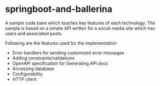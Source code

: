 # springboot-and-ballerina

A sample code base which touches key features of each technology. The sample is based on a simple API written for a social-media site which has users and associated posts. 

Following are the features used for the implementation

- Error handlers for sending customized error messages
- Adding constraints/validations
- OpenAPI specification for Generating API docs
- Accessing database
- Configurability
- HTTP client 
